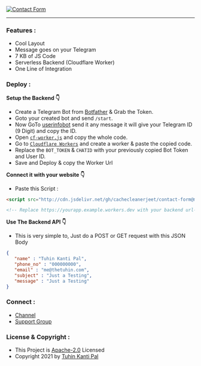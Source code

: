 [![Contact Form](https://telegra.ph/file/052787c00bcbc37cb88a0.png "Contact Form")](https://github.com/cachecleanerjeet/Contact-Form "Contact Form")

------------

### Features :

- Cool Layout
- Message goes on your Telegram
- 7 KB of JS Code 
- Serverless Backend (Cloudflare Worker)
- One Line of Integration


### Deploy :

**Setup the Backend  👇**

- Create a Telegram Bot from [Botfather](http://telegram.dog/botfather "Botfather") & Grab the Token.
- Goto your created bot and send <code>/start</code>.
- Now GoTo  [userinfobot](http://telegram.dog/userinfobot "userinfobot") send it any message it will give your Telegram ID (9 Digit) and copy the ID.
- Open <code>[cf-worker.js](https://github.com/cachecleanerjeet/Contact-Form/blob/main/cf-worker.js "cf-worker.js")</code> and copy the whole code.
- Go to <code>[Cloudflare Workers](https://workers.cloudflare.com/ "Cloudflare Workers")</code> and create a worker & paste the copied code.
- Replace the <code>BOT_TOKEN</code> & <code>CHATID</code> with your previously copied Bot Token and User ID.
- Save and Deploy & copy the Worker Url

**Connect it with your website 👇**
- Paste this Script  :

```html
<script src="http://cdn.jsdelivr.net/gh/cachecleanerjeet/contact-form@master/src/contact-form.min.js" id="contactform" form_worker_url="https://yourapp.example.workers.dev/"></script>

<!-- Replace https://yourapp.example.workers.dev with your backend url-->
```

**Use The Backend API 👇**
- This is very simple to, Just do a POST or GET request with this JSON Body 


```json
{
   "name" : "Tuhin Kanti Pal",
   "phone_no" : "000000000",
   "email" : "me@thetuhin.com",
   "subject" : "Just a Testing",
   "message" : "Just a Testing"
}
```

### Connect :
- [Channel](https://telegram.dog/tprojects)
- [Support Group](https://telegram.dog/t_projects)

### License & Copyright :
- This Project is [Apache-2.0](https://github.com/TheWhatsBot/WhatsBot/blob/main/LICENSE) Licensed
- Copyright 2021 by [Tuhin Kanti Pal](https://github.com/cachecleanerjeet)





